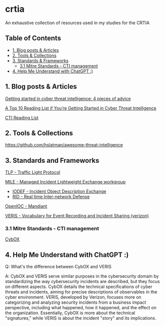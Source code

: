 # crtia
An exhaustive collection of resources used in my studies for the CRTIA

## Table of Contents 
- [1. Blog posts & Articles](#1-blog-posts--articles)
- [2. Tools & Collections](#2-tools--collections)
- [3. Standards & Frameworks](#3-standards-and-frameworks)
  -   [3.1 Mitre Standards - CTI management](#31-mitre-standards---cti-management)
- [4. Help Me Understand with ChatGPT :)](#4-help-me-understand-with-chatgpt-)

  
## 1. Blog posts & Articles 
[Getting started in cyber threat intelligence: 4 pieces of advice](https://redcanary.com/blog/getting-started-in-cyber-threat-intelligence/)  

[A Top 10 Reading List if You’re Getting Started in Cyber Threat Intelligence](https://medium.com/katies-five-cents/a-top-10-reading-list-if-youre-getting-started-in-cyber-threat-intelligence-c11a18fc9798)  

[CTI Reading List](https://sroberts.medium.com/cti-reading-list-a93ccdd7469c)  

## 2. Tools & Collections
https://github.com/hslatman/awesome-threat-intelligence  

## 3. Standards and Frameworks
[TLP - Traffic Light Protocol](https://www.cisa.gov/news-events/news/traffic-light-protocol-tlp-definitions-and-usage)  

[MILE - Managed Incident Lightweight Exchange workgroup](https://datatracker.ietf.org/wg/mile/about/)  
  - [IODEF - Incident Object Description Exchange](https://datatracker.ietf.org/doc/rfc8274/)  
  - [RID - Real time Inter-network Defense](https://datatracker.ietf.org/doc/rfc6545/)  

[OpenIOC - Mandiant](https://www.mandiant.com/resources/blog/openioc-basics)  

[VERIS - Vocabulary for Event Recording and Incident Sharing (verizon)](https://github.com/vz-risk/veris)  

### 3.1 Mitre Standards - CTI management  

[CybOX](https://cybox.mitre.org/about/)

## 4. Help Me Understand with ChatGPT :) 

Q: What's the difference between CybOX and VERIS   

A: CybOX and VERIS serve similar purposes in the cybersecurity domain by standardizing the way cybersecurity incidents are described, but they focus on different aspects. CybOX details the technical specifications of cyber threats and incidents, aiming for precise descriptions of observables in the cyber environment. VERIS, developed by Verizon, focuses more on categorizing and analyzing security incidents from a business impact perspective, including what happened, how it happened, and the effect on the organization. Essentially, CybOX is more about the technical "signatures," while VERIS is about the incident "story" and its implications.  




